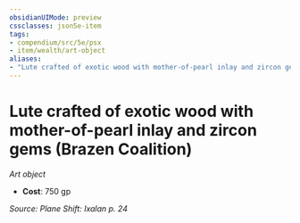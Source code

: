 ```yaml
---
obsidianUIMode: preview
cssclasses: json5e-item
tags:
- compendium/src/5e/psx
- item/wealth/art-object
aliases: 
- "Lute crafted of exotic wood with mother-of-pearl inlay and zircon gems (Brazen Coalition)"
---
```

# Lute crafted of exotic wood with mother-of-pearl inlay and zircon gems (Brazen Coalition)
*Art object*  

- **Cost**: 750 gp

*Source: Plane Shift: Ixalan p. 24*